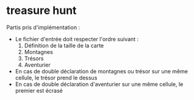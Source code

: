 # treasure hunt

Partis pris d'implémentation : 
- Le fichier d'entrée doit respecter l'ordre suivant :  
  1. Définition de la taille de la carte 
  2. Montagnes
  3. Trésors
  4. Aventurier
- En cas de double déclaration de montagnes ou trésor sur une même cellule, le trésor prend le dessus
- En cas de double déclaration d'aventurier sur une même cellule, le premier est écrasé
